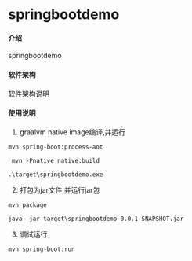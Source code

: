 # springbootdemo

#### 介绍

springbootdemo

#### 软件架构

软件架构说明

#### 使用说明

1. graalvm native image编译,并运行

```
mvn spring-boot:process-aot

 mvn -Pnative native:build
```

```
.\target\springbootdemo.exe
```

2. 打包为jar文件,并运行jar包

```
mvn package
```

```
java -jar target\springbootdemo-0.0.1-SNAPSHOT.jar
```

3. 调试运行

```
mvn spring-boot:run
```
